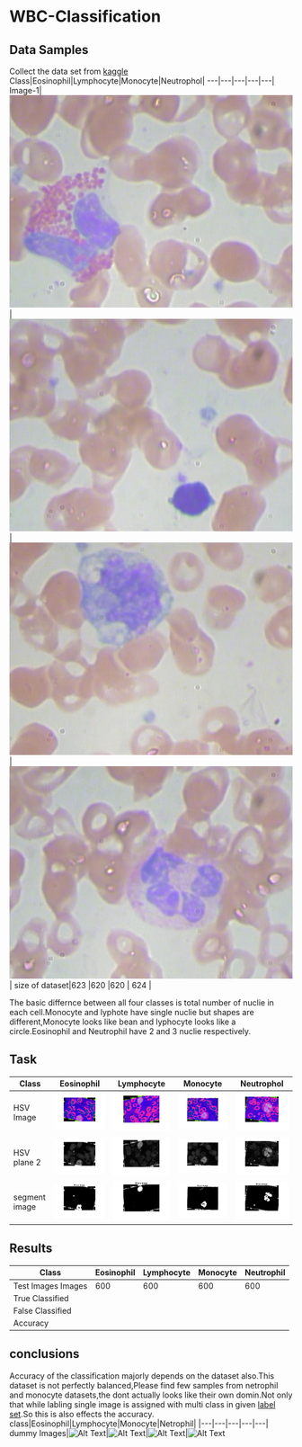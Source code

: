 # WBC-Classification
## Data Samples
Collect the data set from [kaggle](https://www.kaggle.com/paultimothymooney/blood-cells)
Class|Eosinophil|Lymphocyte|Monocyte|Neutrophol|
---|---|---|---|---|
Image-1|![Alt Text](https://github.com/SaiPavan-Tadem/WBC-Classification/blob/main/Image%20Samples/Eosinophil%20(1).jpg)|![Alt Text](https://github.com/SaiPavan-Tadem/WBC-Classification/blob/main/Image%20Samples/Lymphocyte%20(1).jpg)|![Alt Text](https://github.com/SaiPavan-Tadem/WBC-Classification/blob/main/Image%20Samples/Monocyte%20(1).jpg)|![Alt Text](https://github.com/SaiPavan-Tadem/WBC-Classification/blob/main/Image%20Samples/Neutrophil%20(1).jpg)|
 size of dataset|623 |620 |620 | 624 |

The basic differnce between all four classes is total number of nuclie in each cell.Monocyte and lyphote have single nuclie but shapes are different,Monocyte looks like bean
and lyphocyte looks like a circle.Eosinophil and Neutrophil have 2 and 3 nuclie respectively.
<br>
## Task
Class|Eosinophil|Lymphocyte|Monocyte|Neutrophol|
|---|---|---|---|---|
HSV Image|![Alt Text](https://github.com/SaiPavan-Tadem/WBC-Classification/blob/main/Segmentation%20Images/E-HSV.jpg)|![Alt Text](https://github.com/SaiPavan-Tadem/WBC-Classification/blob/main/Segmentation%20Images/L-HSV.jpg)|![Alt Text](https://github.com/SaiPavan-Tadem/WBC-Classification/blob/main/Segmentation%20Images/M-HSV.jpg)|![Alt Text](https://github.com/SaiPavan-Tadem/WBC-Classification/blob/main/Segmentation%20Images/N-HSV.jpg)|
HSV plane 2|![Alt Text](https://github.com/SaiPavan-Tadem/WBC-Classification/blob/main/Segmentation%20Images/HSV-2-E.jpg)|![Alt Text](https://github.com/SaiPavan-Tadem/WBC-Classification/blob/main/Segmentation%20Images/HSV-2-L.jpg)|![Alt Text](https://github.com/SaiPavan-Tadem/WBC-Classification/blob/main/Segmentation%20Images/HSV-2-M.jpg)|![Alt Text](https://github.com/SaiPavan-Tadem/WBC-Classification/blob/main/Segmentation%20Images/HSV-2-N.jpg)|
segment image|![Alt Text](https://github.com/SaiPavan-Tadem/WBC-Classification/blob/main/Segmentation%20Images/BW-E.jpg)|![Alt Text](https://github.com/SaiPavan-Tadem/WBC-Classification/blob/main/Segmentation%20Images/BW-L.jpg) |![Alt Text](https://github.com/SaiPavan-Tadem/WBC-Classification/blob/main/Segmentation%20Images/BW-M.jpg)|![Alt Text](https://github.com/SaiPavan-Tadem/WBC-Classification/blob/main/Segmentation%20Images/BW-N.jpg)|
## Results
Class|Eosinophil|Lymphocyte|Monocyte|Neutrophil|
|---|---|---|---|---|
Test Images Images|600 |600 |600 |600  |
True Classified| | | | |
False Classified| | | | |
Accuracy| | | | | |
## conclusions
Accuracy of the classification majorly depends on the dataset also.This dataset is not perfectly balanced,Please find few samples from netrophil and monocyte datasets,the dont actually looks like their own domin.Not only that while labling single image is assigned with multi class in given [label set](https://github.com/SaiPavan-Tadem/WBC-Classification/blob/main/labels.csv).So this is also effects the accuracy.
class|Eosinophil|Lymphocyte|Monocyte|Netrophil|
|---|---|---|---|---|
dummy Images|![Alt Text]()|![Alt Text]()|![Alt Text]()|![Alt Text]()




